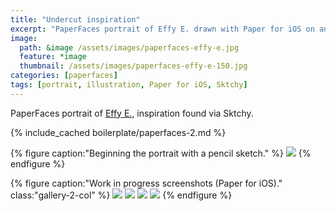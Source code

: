 ```yaml
---
title: "Undercut inspiration"
excerpt: "PaperFaces portrait of Effy E. drawn with Paper for iOS on an iPad."
image: 
  path: &image /assets/images/paperfaces-effy-e.jpg 
  feature: *image
  thumbnail: /assets/images/paperfaces-effy-e-150.jpg
categories: [paperfaces]
tags: [portrait, illustration, Paper for iOS, Sktchy]
---
```


PaperFaces portrait of [Effy E.](http://sktchy.com/FH2qnD ), inspiration found via Sktchy.

{% include_cached boilerplate/paperfaces-2.md %}

{% figure caption:"Beginning the portrait with a pencil sketch." %}
[![](/assets/images/paperfaces-effy-e-process-1-750.jpg)](/assets/images/paperfaces-effy-e-process-1-lg.jpg)
{% endfigure %}

{% figure caption:"Work in progress screenshots (Paper for iOS)." class:"gallery-2-col" %}
[![](/assets/images/paperfaces-effy-e-process-2-600.jpg)](/assets/images/paperfaces-effy-e-process-2-lg.jpg)
[![](/assets/images/paperfaces-effy-e-process-3-600.jpg)](/assets/images/paperfaces-effy-e-process-3-lg.jpg)
[![](/assets/images/paperfaces-effy-e-process-4-600.jpg)](/assets/images/paperfaces-effy-e-process-4-lg.jpg)
[![](/assets/images/paperfaces-effy-e-process-5-600.jpg)](/assets/images/paperfaces-effy-e-process-5-lg.jpg)
{% endfigure %}
